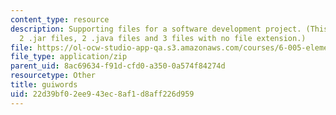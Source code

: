 ```yaml
---
content_type: resource
description: Supporting files for a software development project. (This ZIP file contains
  2 .jar files, 2 .java files and 3 files with no file extension.)
file: https://ol-ocw-studio-app-qa.s3.amazonaws.com/courses/6-005-elements-of-software-construction-fall-2008/22d39bf02ee943ec8af1d8aff226d959_guiwords.zip
file_type: application/zip
parent_uid: 8ac69634-f91d-cfd0-a350-0a574f84274d
resourcetype: Other
title: guiwords
uid: 22d39bf0-2ee9-43ec-8af1-d8aff226d959
---
```

